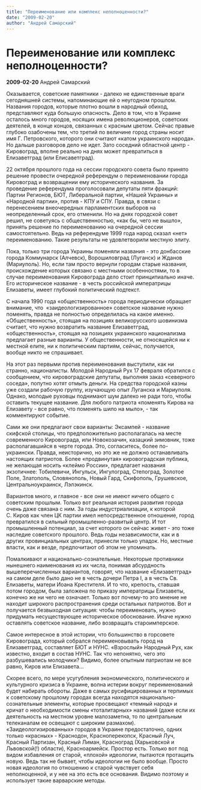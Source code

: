 ```yaml
---
title: "Переименование или комплекс неполноценности?"
date: "2009-02-20"
author: "Андрей Самарский"
---
```


# Переименование или комплекс неполноценности?

**2009-02-20** Андрей Самарский

Оказывается, советские памятники - далеко не единственные враги сегодняшней системы, напоминающие ей о неугодном прошлом. Названия городов, которые плотно вошли в народный обиход, представляют куда большую опасность. Дело в том, что в Украине осталось много городов, носящих имена революционеров, советских деятелей, в конце концов, связанных с красным цветом. Сейчас правые глубоко озабочены тем, что третий по величине город страны носит имя Г. Петровского, которого они считают «катом украинского народа». Но дальше разговоров дело не идет. Зато соседний областной центр - Кировоград, вполне реально на днях может превратиться в Елизаветград (или Елисаветград).

22 октября прошлого года на сессии городского совета было принято решение провести очередной референдум о переименовании города Кировоград и возвращении ему исторического названия. За проведение референдума проголосовали депутаты пяти фракций: Партии Регионов, БЮТ, Либеральной партии, «Нашей Украины» и «Народной партии», против - КПУ и СПУ. Правда, в связи с перенесением внеочередных парламентских выборов на неопределенный срок, его отменили. Но на днях городской совет решил, не советуясь с общественностью, «как бы, чего не вышло», принять решение по переименованию на очередной сессии самостоятельно. Ведь на референдуме 1999 года народ сказал «нет» переименованию. Такие результаты не удовлетворили местную элиту.

Пока, только три города Украины поменяли названия - это донбасские города Коммунарск (Алчевск), Ворошиловград (Луганск) и Жданов (Мариуполь). Но, если там просто вернули городам старые названия, происхождение которых связано с местными особенностями, то в случае переименования Кировограда дело стоит принципиально иначе. Его историческое название - в честь российской императрицы Елизаветы, имеет глубокий политический подтекст.

С начала 1990 года «общественность» города периодически обращает внимание, что  «заидеологизированное» советское название нужно поменять, правда не полностью определилась на какое именно. «Общественность», стоящая на позициях великорусского шовинизма считает, что нужно возвратить название Елизаветград, «общественность», стоящая на позициях украинского национализма предлагает разные варианты. У общественности, не относящейся ни к местной елите, ни к политическим партиям, сейчас, получается, вообще никто не спрашивает.

На этот раз первыми против переименования выступили, как ни странно, националисты. Молодой Народный Рух 17 февраля обратился с сообщением, что кировоградские депутаты, выполняя заказ «северного соседа», попутно хотят отмыть деньги. На средства городской казны уже создали рабочую группу, изучающую опыт Луганска и Мариуполя. Однако, молодые руховцы поднимают шум далеко не ради того, чтобы оставить текущее название. Для любого патриота «поменять Кирова на Елизавету - все равно, что поменять шило на мыло», - так комментируют событие.

Сами же они предлагают свои варианты: Эксампей - название скифской столицы, что предположительно располагалась на месте современного Кировограда, или Новокозачин, казацкий зимовник, тоже располагавшийся в черте города. Это, согласитесь, более по-украински. Правда, неисторично, но это же не должно останавливать настоящих патриотов. Более «продвинутая» кировоградская публика, не желающая носить «клеймо России», предлагает названия экзотичнее: Тобилевичи, Ингульск, Ингулоград, Степоград, Золотое Поле, Златополь, Словянополь, Новый Гард, Скифополь, Грушевское, Центральноукраинск, Лэлэкинск.

Вариантов много, и главное - все они не имеют ничего общего с советским прошлым. Только вот реальная история развития города очень даже связана с ним. За годы индустриализации, к которой С. Киров как член ЦК партии имел непосредственное отношение, город превратился в сильный промышленно-развитый центр. И тот промышленный потенциал, за счет которого он сейчас живет - это тоже наследие советского прошлого. Ведь годы независимости, как и в других провинциальных центрах, принесли только упадок. Но, местные власти, как и везде, предпочитают об этом не упоминать.

Помалкивают и национально-сознательные. Некоторые противники нынешнего наименования из их числа, понимая абсурдность вышеперечисленных вариантов, говорят, что название «Елизаветград» на самом деле было дано не в честь дочери Петра І, а в честь Св. Елизаветы, матери Иоана Крестителя. И то что, крепость, ставшая потом городом, была заложена по приказу императрицы Елизаветы, конечно же ни чего не означает. Только вот почему-то это мнение не находит широкого распространения среди остальных патриотов. Вот и получается безвыходная ситуация: чтобы переименовать, нужно придумать несуществующее историческое обоснование. Иначе нужно оставлять советское название, либо возвращать староимперское.

Самое интересное в этой истории, что большинство в горсовете Кировограда, который собрался переименовывать город на Елизаветград, составляет БЮТ и НУНС. «Взрослый» Народный Рух, как известно, входит в состав НУНС. Так что непонятно, чего это разбушевались молодчики? Видимо, более опытным патриотам не все равно, Киров или Елизавета...

Скорее всего, по мере усугубления экономического, политического и культурного кризиса в Украине, волна истерии вокруг переименований будет набирать обороты. Даже в самых русифицированных и терпимых к советскому прошлому городах всегда находятся национально-сознательные элементы, которые просвещают «темный народ» и кричат о необходимости смены «тоталитарных» названий (даже если их деятельность на местном уровне малозаметна, то по центральным телеканалам ее освещают с широким размахом). «Заидеологизированных» городов в Украине предостаточно, одних только «красных» - Краснодон, Красноперекопск, Красный Луч, Красный Партизан, Красный Лиман, Красноград (Харьковской и Львовской(!) области), Красноармейск. Простор есть. Только вот под видом избавления от старой, «плохой» идеологии, пытаются протащить новую. Ведь так не бывает, чтобы идеологии не было вообще. Просто новая идеология по отношению к старой чувствует себя неполноценной, и у нее на это есть все основания. Видимо поэтому и использует такие варварские методы.